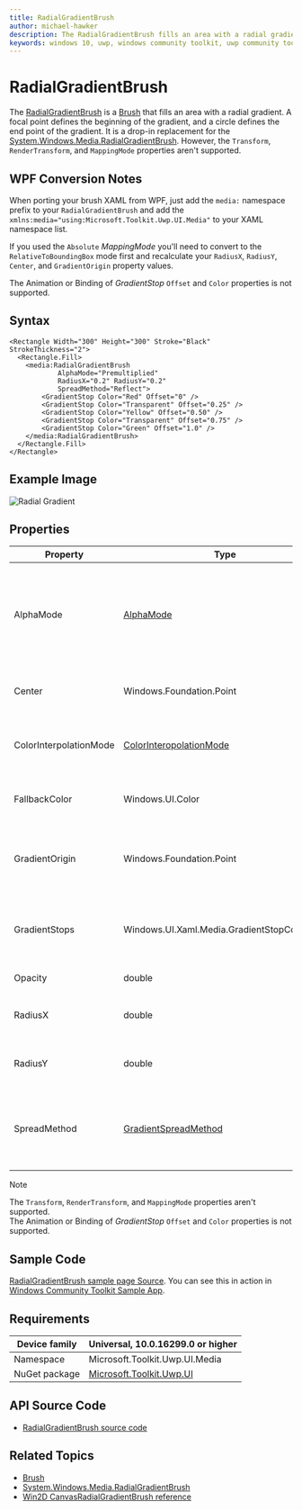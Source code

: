 ```yaml
---
title: RadialGradientBrush
author: michael-hawker
description: The RadialGradientBrush fills an area with a radial gradient. A focal point defines the beginning of the gradient, and a circle defines the end point of the gradient. 
keywords: windows 10, uwp, windows community toolkit, uwp community toolkit, uwp toolkit, brush, radial gradient, gradient
---
```


# RadialGradientBrush

The [RadialGradientBrush](https://docs.microsoft.com/dotnet/api/microsoft.toolkit.uwp.ui.media.radialgradientbrush) is a [Brush](https://docs.microsoft.com/uwp/api/windows.ui.xaml.media.brush) that fills an area with a radial gradient. A focal point defines the beginning of the gradient, and a circle defines the end point of the gradient.  It is a drop-in replacement for the [System.Windows.Media.RadialGradientBrush](https://msdn.microsoft.com/library/system.windows.media.radialgradientbrush(v=vs.110).aspx).  However, the `Transform`, `RenderTransform`, and `MappingMode` properties aren't supported.

## WPF Conversion Notes

When porting your brush XAML from WPF, just add the `media:` namespace prefix to your `RadialGradientBrush` and add the `xmlns:media="using:Microsoft.Toolkit.Uwp.UI.Media"` to your XAML namespace list.

If you used the `Absolute` *MappingMode* you'll need to convert to the `RelativeToBoundingBox` mode first and recalculate your `RadiusX`, `RadiusY`, `Center`, and `GradientOrigin` property values.

The Animation or Binding of *GradientStop* `Offset` and `Color` properties is not supported.

## Syntax

```xaml
<Rectangle Width="300" Height="300" Stroke="Black" StrokeThickness="2">
  <Rectangle.Fill>
    <media:RadialGradientBrush 
            AlphaMode="Premultiplied"
            RadiusX="0.2" RadiusY="0.2"
            SpreadMethod="Reflect">
        <GradientStop Color="Red" Offset="0" />
        <GradientStop Color="Transparent" Offset="0.25" />
        <GradientStop Color="Yellow" Offset="0.50" />
        <GradientStop Color="Transparent" Offset="0.75" />
        <GradientStop Color="Green" Offset="1.0" />
    </media:RadialGradientBrush>
  </Rectangle.Fill>
</Rectangle>
```

## Example Image

![Radial Gradient](../resources/images/Brushes/RadialGradient.jpg "Radial Gradient")

## Properties

| Property | Type | Description |
| -- | -- | -- |
| AlphaMode | [AlphaMode](https://docs.microsoft.com/dotnet/api/microsoft.toolkit.uwp.ui.media.alphamode) | Specifies how the alpha channel affects color channels.  The default is `Straight` for compatibility with WPF; however, the `Premultiplied` value may provide a more natural transition to transparent values.
| Center | Windows.Foundation.Point | The center of the outermost circle of the radial gradient.  The default is `0.5,0.5`. |
| ColorInterpolationMode | [ColorInteropolationMode](https://docs.microsoft.com/uwp/api/Windows.UI.Xaml.Media.ColorInterpolationMode) | Specifies how the gradient's colors are interpolated.  The default is `SRgbLinearInterpolation`. |
| FallbackColor | Windows.UI.Color | The color to use for rendering in case the CompositionBrush can't be rendered. |
| GradientOrigin | Windows.Foundation.Point | The location of the two-dimensional focal point that defines the beginning of the gradient.  The default is `0.5,0.5`. |
| GradientStops | Windows.UI.Xaml.Media.GradientStopCollection | The brush's gradient stops.  *Indiviual GradientStop's `Offset` and `Color` properties can't be bound or animated.* |
| Opacity | double | Gets or sets the degree of opacity of a Brush. |
| RadiusX | double | The horizontal radius of the outermost circle of the radial gradient. The default is `0.5`. |
| RadiusY | double | The vertical radius of the outermost circle of the radial gradient.  The default is `0.5`. |
| SpreadMethod | [GradientSpreadMethod](https://docs.microsoft.com/uwp/api/Windows.UI.Xaml.Media.GradientSpreadMethod) | The type of spread method that specifies how to draw a gradient that starts or ends inside the bounds of the object to be painted.  The default is `Pad`.

> [!NOTE]
> The `Transform`, `RenderTransform`, and `MappingMode` properties aren't supported.  
> The Animation or Binding of *GradientStop* `Offset` and `Color` properties is not supported.

## Sample Code

[RadialGradientBrush sample page Source](https://github.com/Microsoft/WindowsCommunityToolkit//tree/master/Microsoft.Toolkit.Uwp.SampleApp/SamplePages/RadialGradientBrush). You can see this in action in [Windows Community Toolkit Sample App](https://www.microsoft.com/store/apps/9NBLGGH4TLCQ).

## Requirements

| Device family | Universal, 10.0.16299.0 or higher |
| --- | --- |
| Namespace | Microsoft.Toolkit.Uwp.UI.Media |
| NuGet package | [Microsoft.Toolkit.Uwp.UI](https://www.nuget.org/packages/Microsoft.Toolkit.Uwp.UI/) |

## API Source Code

- [RadialGradientBrush source code](https://github.com/Microsoft/WindowsCommunityToolkit//blob/master/Microsoft.Toolkit.Uwp/Media/RadialGradientBrush.cs)

## Related Topics

- [Brush](https://docs.microsoft.com/uwp/api/windows.ui.xaml.media.brush)
- [System.Windows.Media.RadialGradientBrush](https://msdn.microsoft.com/library/system.windows.media.radialgradientbrush(v=vs.110).aspx)
- [Win2D CanvasRadialGradientBrush reference](http://microsoft.github.io/Win2D/html/T_Microsoft_Graphics_Canvas_Brushes_CanvasRadialGradientBrush.htm)
